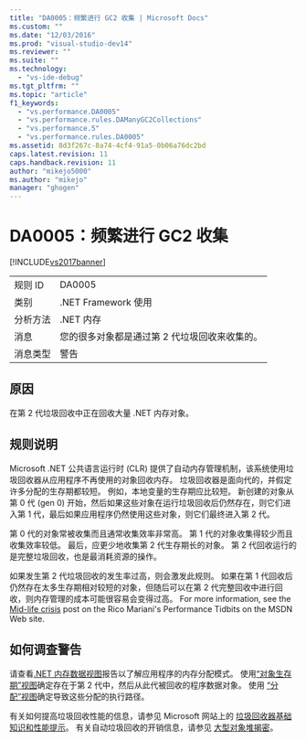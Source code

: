 ```yaml
---
title: "DA0005：频繁进行 GC2 收集 | Microsoft Docs"
ms.custom: ""
ms.date: "12/03/2016"
ms.prod: "visual-studio-dev14"
ms.reviewer: ""
ms.suite: ""
ms.technology: 
  - "vs-ide-debug"
ms.tgt_pltfrm: ""
ms.topic: "article"
f1_keywords: 
  - "vs.performance.DA0005"
  - "vs.performance.rules.DAManyGC2Collections"
  - "vs.performance.5"
  - "vs.performance.rules.DA0005"
ms.assetid: 8d3f267c-8a74-4cf4-91a5-0b06a76dc2bd
caps.latest.revision: 11
caps.handback.revision: 11
author: "mikejo5000"
ms.author: "mikejo"
manager: "ghogen"
---
```

# DA0005：频繁进行 GC2 收集
[!INCLUDE[vs2017banner](../code-quality/includes/vs2017banner.md)]

|||  
|-|-|  
|规则 ID|DA0005|  
|类别|.NET Framework 使用|  
|分析方法|.NET 内存|  
|消息|您的很多对象都是通过第 2 代垃圾回收来收集的。|  
|消息类型|警告|  
  
## 原因  
 在第 2 代垃圾回收中正在回收大量 .NET 内存对象。  
  
## 规则说明  
 Microsoft .NET 公共语言运行时 \(CLR\) 提供了自动内存管理机制，该系统使用垃圾回收器从应用程序不再使用的对象回收内存。  垃圾回收器是面向代的，并假定许多分配的生存期都较短。  例如，本地变量的生存期应比较短。  新创建的对象从第 0 代 \(gen 0\) 开始，然后如果这些对象在运行垃圾回收后仍然存在，则它们进入第 1 代，最后如果应用程序仍然使用这些对象，则它们最终进入第 2 代。  
  
 第 0 代的对象常被收集而且通常收集效率非常高。  第 1 代的对象收集得较少而且收集效率较低。  最后，应更少地收集第 2 代生存期长的对象。  第 2 代回收运行的是完整垃圾回收，也是最消耗资源的操作。  
  
 如果发生第 2 代垃圾回收的发生率过高，则会激发此规则。  如果在第 1 代回收后仍然存在太多生存期相对较短的对象，但随后可以在第 2 代完整回收中进行回收，则内存管理的成本可能很容易会变得过高。  For more information, see the [Mid\-life crisis](http://go.microsoft.com/fwlink/?LinkId=177835) post on the Rico Mariani's Performance Tidbits on the MSDN Web site.  
  
## 如何调查警告  
 请查看[.NET 内存数据视图](../profiling/dotnet-memory-data-views.md)报告以了解应用程序的内存分配模式。  使用[“对象生存期”视图](../profiling/object-lifetime-view.md)确定存在于第 2 代中，然后从此代被回收的程序数据对象。  使用 [“分配”视图](../profiling/dotnet-memory-allocations-view.md)确定导致这些分配的执行路径。  
  
 有关如何提高垃圾回收性能的信息，请参见 Microsoft 网站上的 [垃圾回收器基础知识和性能提示](http://go.microsoft.com/fwlink/?LinkId=148226)。  有关自动垃圾回收的开销信息，请参见 [大型对象堆揭密](http://go.microsoft.com/fwlink/?LinkId=177836)。